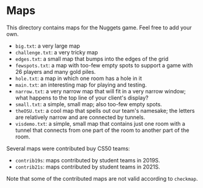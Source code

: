 # Maps

This directory contains maps for the Nuggets game.
Feel free to add your own.

* `big.txt`: a very large map
* `challenge.txt`: a very tricky map
* `edges.txt`: a small map that bumps into the edges of the grid
* `fewspots.txt`: a map with too-few empty spots to support a game with 26 players and many gold piles.
* `hole.txt`: a map in which one room has a hole in it
* `main.txt`: an interesting map for playing and testing.
* `narrow.txt`: a very narrow map that will fit in a very narrow window; what happens to the top line of your client's display?
* `small.txt`: a simple, small map; also too-few empty spots.
* `theOSU.txt`: a cool map that spells out our team's namesake; the letters are relatively narrow and are connected by tunnels. 
* `visdemo.txt`: a simple, small map that contains just one room with a tunnel that connects from one part of the room to another part of the room.


Several maps were contributed buy CS50 teams:

* `contrib19s`: maps contributed by student teams in 2019S.
* `contrib21s`: maps contributed by student teams in 2021S.

Note that some of the contributed maps are not valid according to `checkmap`.
